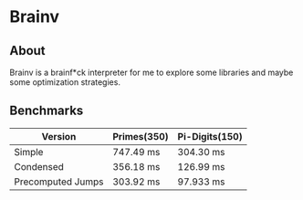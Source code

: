 # Brainv

## About

Brainv is a brainf*ck interpreter for me to explore some libraries and maybe some optimization strategies.

## Benchmarks

| Version           | Primes(350) | Pi-Digits(150) |
|-------------------|-------------|----------------|
| Simple            | 747.49 ms   | 304.30  ms     |
| Condensed         | 356.18 ms   | 126.99  ms     |
| Precomputed Jumps | 303.92 ms   |  97.933 ms     |

